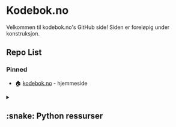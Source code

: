 # Kodebok.no
Velkommen til kodebok.no's GitHub side! Siden er foreløpig under konstruksjon.

## Repo List
### Pinned
- :house: [kodebok.no](https://github.com/kodebok/kodebok.no) - hjemmeside


<details>
<summary><h2>:snake: Python ressurser</h2></summary>
  
  ### Info
  Her finner du ressursene som er relatert til https://python.kodebok.no
  
  ### Templates / Oppgaver
  - :pencil2:	[Oppgave: Sjokolade](https://github.com/kodebok/python_oppgave_sjokolade) - En klassisk kodeutfordring, også kjent som 'FizzBuzz'.

</details>
